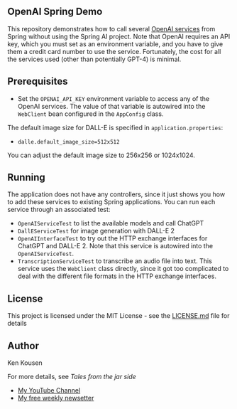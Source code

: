 ## OpenAI Spring Demo

This repository demonstrates how to call several [OpenAI services](https://platform.openai.com/docs/api-reference) from Spring without using the Spring AI project. Note that OpenAI requires an API key, which you must set as an environment variable, and you have to give them a credit card number to use the service. Fortunately, the cost for all the services used (other than potentially GPT-4) is minimal.

## Prerequisites

* Set the `OPENAI_API_KEY` environment variable to access any of the OpenAI services. The value of that variable is autowired into the `WebClient` bean configured in the `AppConfig` class.

The default image size for DALL-E is specified in `application.properties`:

* `dalle.default_image_size=512x512`

You can adjust the default image size to 256x256 or 1024x1024.

## Running

The application does not have any controllers, since it just shows you how to add these services to existing Spring applications. You can run each service through an associated test:

* `OpenAIServiceTest` to list the available models and call ChatGPT
* `DallEServiceTest` for image generation with DALL-E 2
* `OpenAIInterfaceTest` to try out the HTTP exchange interfaces for ChatGPT and DALL-E 2. Note that this service is autowired into the `OpenAIServiceTest`.
* `TranscriptionServiceTest` to transcribe an audio file into text. This service uses the `WebClient` class directly, since it got too complicated to deal with the different file formats in the HTTP exchange interfaces.

## License
This project is licensed under the MIT License - see the [LICENSE.md](LICENSE) file for details

## Author

Ken Kousen

For more details, see _Tales from the jar side_
* [My YouTube Channel](https://www.youtube.com/@talesfromthejarside?sub_confirmation=1)
* [My free weekly newsetter](https://kenkousen.substack.com/)

